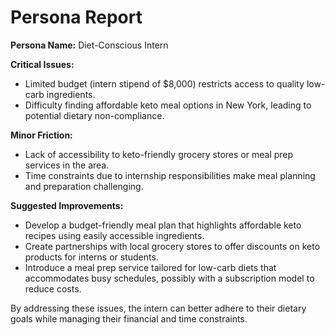 # Persona Report

**Persona Name:** Diet-Conscious Intern

**Critical Issues:**
- Limited budget (intern stipend of $8,000) restricts access to quality low-carb ingredients.
- Difficulty finding affordable keto meal options in New York, leading to potential dietary non-compliance.

**Minor Friction:**
- Lack of accessibility to keto-friendly grocery stores or meal prep services in the area.
- Time constraints due to internship responsibilities make meal planning and preparation challenging.

**Suggested Improvements:**
- Develop a budget-friendly meal plan that highlights affordable keto recipes using easily accessible ingredients.
- Create partnerships with local grocery stores to offer discounts on keto products for interns or students.
- Introduce a meal prep service tailored for low-carb diets that accommodates busy schedules, possibly with a subscription model to reduce costs.

By addressing these issues, the intern can better adhere to their dietary goals while managing their financial and time constraints.
